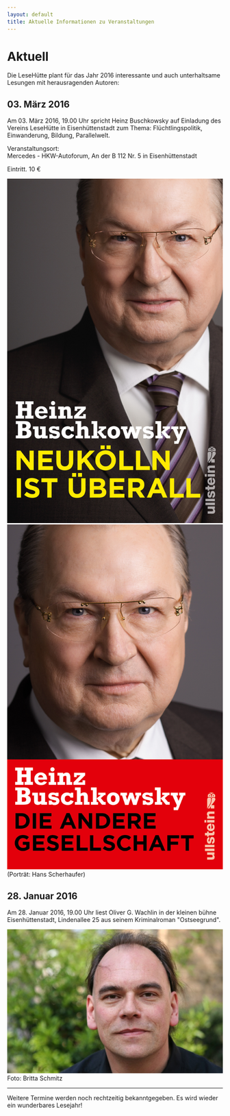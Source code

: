 ```yaml
---
layout: default
title: Aktuelle Informationen zu Veranstaltungen
---
```


# Aktuell

Die LeseHütte plant für das Jahr 2016 interessante und auch unterhaltsame Lesungen mit herausragenden Autoren:

##  03. März 2016

Am 03. März 2016, 19.00 Uhr spricht Heinz Buschkowsky auf Einladung des Vereins LeseHütte in Eisenhüttenstadt zum Thema: Flüchtlingspolitik, Einwanderung, Bildung, Parallelwelt.

Veranstaltungsort:  
Mercedes - HKW-Autoforum,  An der B 112 Nr. 5 in Eisenhüttenstadt

Eintritt. 10 €

![Heinz Buschkowsky: Neuköln ist überall](/assets/Heinz.Buschkowsky-neukoeln.ist.ueberall.jpg)
![Heinz Buschkowsky: Die andere Gesellschaft](/assets/Heinz.Buschkowsky-die.andere.Gesellschaft.jpg)
(Porträt: Hans Scherhaufer)

## 28. Januar 2016 

Am 28. Januar 2016, 19.00 Uhr liest Oliver G. Wachlin in der kleinen bühne Eisenhüttenstadt, Lindenallee 25 aus seinem Kriminalroman "Ostseegrund".

![Oliver G. Wachlin](/assets/ostseegrund/oliver.wachlin.jpg)
Foto: Britta Schmitz

* * *

Weitere Termine werden noch rechtzeitig bekanntgegeben.
Es wird wieder ein wunderbares Lesejahr!

